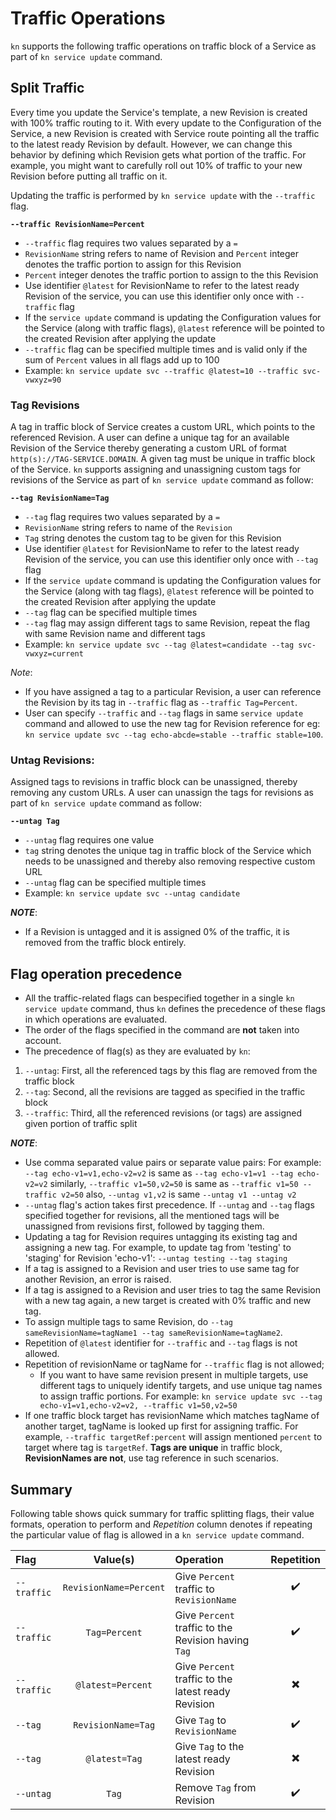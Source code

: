 # Traffic Operations

`kn` supports the following traffic operations on traffic block of a Service as
part of `kn service update` command.

## Split Traffic

Every time you update the Service's template, a new Revision is created with
100% traffic routing to it. With every update to the Configuration of the
Service, a new Revision is created with Service route pointing all the traffic
to the latest ready Revision by default. However, we can change this behavior by
defining which Revision gets what portion of the traffic. For example, you might
want to carefully roll out 10% of traffic to your new Revision before putting
all traffic on it.

Updating the traffic is performed by `kn service update` with the `--traffic`
flag.

**`--traffic RevisionName=Percent`**

- `--traffic` flag requires two values separated by a `=`
- `RevisionName` string refers to name of Revision and `Percent` integer denotes
  the traffic portion to assign for this Revision
- `Percent` integer denotes the traffic portion to assign to the this Revision
- Use identifier `@latest` for RevisionName to refer to the latest ready
  Revision of the service, you can use this identifier only once with
  `--traffic` flag
- If the `service update` command is updating the Configuration values for the
  Service (along with traffic flags), `@latest` reference will be pointed to the
  created Revision after applying the update
- `--traffic` flag can be specified multiple times and is valid only if the sum
  of `Percent` values in all flags add up to 100
- Example: `kn service update svc --traffic @latest=10 --traffic svc-vwxyz=90`

### Tag Revisions

A tag in traffic block of Service creates a custom URL, which points to the
referenced Revision. A user can define a unique tag for an available Revision of
the Service thereby generating a custom URL of format
`http(s)://TAG-SERVICE.DOMAIN`. A given tag must be unique in traffic block of
the Service. `kn` supports assigning and unassigning custom tags for revisions
of the Service as part of `kn service update` command as follow:

**`--tag RevisionName=Tag`**

- `--tag` flag requires two values separated by a `=`
- `RevisionName` string refers to name of the `Revision`
- `Tag` string denotes the custom tag to be given for this Revision
- Use identifier `@latest` for RevisionName to refer to the latest ready
  Revision of the service, you can use this identifier only once with `--tag`
  flag
- If the `service update` command is updating the Configuration values for the
  Service (along with tag flags), `@latest` reference will be pointed to the
  created Revision after applying the update
- `--tag` flag can be specified multiple times
- `--tag` flag may assign different tags to same Revision, repeat the flag with
  same Revision name and different tags
- Example:
  `kn service update svc --tag @latest=candidate --tag svc-vwxyz=current`

_Note_:

- If you have assigned a tag to a particular Revision, a user can reference the
  Revision by its tag in `--traffic` flag as `--traffic Tag=Percent`.
- User can specify `--traffic` and `--tag` flags in same `service update`
  command and allowed to use the new tag for Revision reference for eg:
  `kn service update svc --tag echo-abcde=stable --traffic stable=100`.

### Untag Revisions:

Assigned tags to revisions in traffic block can be unassigned, thereby removing
any custom URLs. A user can unassign the tags for revisions as part of
`kn service update` command as follow:

**`--untag Tag`**

- `--untag` flag requires one value
- `tag` string denotes the unique tag in traffic block of the Service which
  needs to be unassigned and thereby also removing respective custom URL
- `--untag` flag can be specified multiple times
- Example: `kn service update svc --untag candidate`

**_NOTE_**:

- If a Revision is untagged and it is assigned 0% of the traffic, it is removed
  from the traffic block entirely.

## Flag operation precedence

- All the traffic-related flags can bespecified together in a single
  `kn service update` command, thus `kn` defines the precedence of these flags
  in which operations are evaluated.
- The order of the flags specified in the command are **not** taken into
  account.
- The precedence of flag(s) as they are evaluated by `kn`:

1. `--untag`: First, all the referenced tags by this flag are removed from the
   traffic block
2. `--tag`: Second, all the revisions are tagged as specified in the traffic
   block
3. `--traffic`: Third, all the referenced revisions (or tags) are assigned given
   portion of traffic split

**_NOTE_**:

- Use comma separated value pairs or separate value pairs: For example:
  `--tag echo-v1=v1,echo-v2=v2` is same as `--tag echo-v1=v1 --tag echo-v2=v2`
  similarly, `--traffic v1=50,v2=50` is same as
  `--traffic v1=50 --traffic v2=50` also, `--untag v1,v2` is same
  `--untag v1 --untag v2`
- `--untag` flag's action takes first precedence. If `--untag` and `--tag` flags
  specified together for revisions, all the mentioned tags will be unassigned
  from revisions first, followed by tagging them.
- Updating a tag for Revision requires untagging its existing tag and assigning
  a new tag. For example, to update tag from 'testing' to 'staging' for Revision
  'echo-v1': `--untag testing --tag staging`
- If a tag is assigned to a Revision and user tries to use same tag for another
  Revision, an error is raised.
- If a tag is assigned to a Revision and user tries to tag the same Revision
  with a new tag again, a new target is created with 0% traffic and new tag.
- To assign multiple tags to same Revision, do
  `--tag sameRevisionName=tagName1 --tag sameRevisionName=tagName2`.
- Repetition of `@latest` identifier for `--traffic` and `--tag` flags is not
  allowed.
- Repetition of revisionName or tagName for `--traffic` flag is not allowed;
  - If you want to have same revision present in multiple targets, use different
    tags to uniquely identify targets, and use unique tag names to assign
    traffic portions. For example:
    `kn service update svc --tag echo-v1=v1,echo-v2=v2, --traffic v1=50,v2=50`
- If one traffic block target has revisionName which matches tagName of another
  target, tagName is looked up first for assigning traffic. For example,
  `--traffic targetRef:percent` will assign mentioned `percent` to target where
  tag is `targetRef`. **Tags are unique** in traffic block, **RevisionNames are
  not**, use tag reference in such scenarios.

## Summary

Following table shows quick summary for traffic splitting flags, their value
formats, operation to perform and _Repetition_ column denotes if repeating the
particular value of flag is allowed in a `kn service update` command.

| Flag        |        Value(s)        | Operation                                           |        Repetition        |
| :---------- | :--------------------: | :-------------------------------------------------- | :----------------------: |
| `--traffic` | `RevisionName=Percent` | Give `Percent` traffic to `RevisionName`            |    :heavy_check_mark:    |
| `--traffic` |     `Tag=Percent`      | Give `Percent` traffic to the Revision having `Tag` |    :heavy_check_mark:    |
| `--traffic` |   `@latest=Percent`    | Give `Percent` traffic to the latest ready Revision | :heavy_multiplication_x: |
| `--tag`     |   `RevisionName=Tag`   | Give `Tag` to `RevisionName`                        |    :heavy_check_mark:    |
| `--tag`     |     `@latest=Tag`      | Give `Tag` to the latest ready Revision             | :heavy_multiplication_x: |
| `--untag`   |         `Tag`          | Remove `Tag` from Revision                          |    :heavy_check_mark:    |
